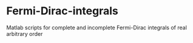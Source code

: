 # Fermi-Dirac-integrals
Matlab scripts for complete and incomplete Fermi-Dirac integrals of real arbitrary order
